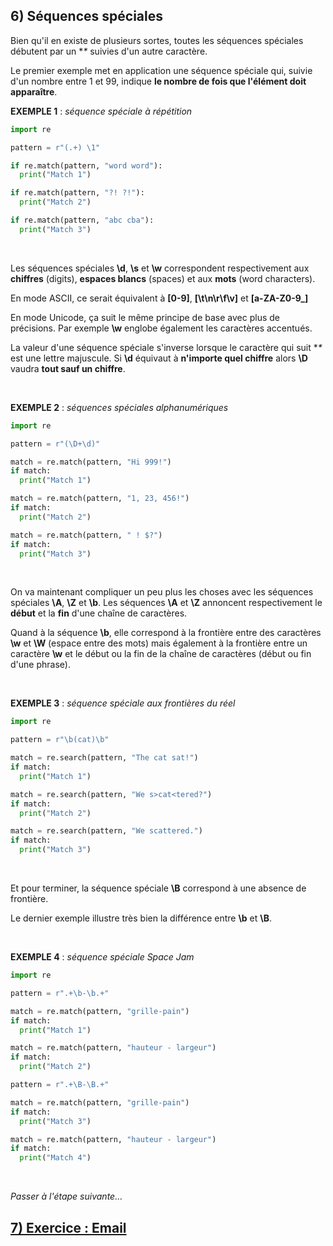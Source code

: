 ## 6) Séquences spéciales
Bien qu'il en existe de plusieurs sortes, toutes les séquences spéciales débutent par un **\** suivies d'un autre caractère.

Le premier exemple met en application une séquence spéciale qui, suivie d'un nombre entre 1 et 99, indique **le nombre de fois que l'élément doit apparaître**.

**EXEMPLE 1** : *séquence spéciale à répétition*

```python
import re

pattern = r"(.+) \1"

if re.match(pattern, "word word"):
  print("Match 1")

if re.match(pattern, "?! ?!"):
  print("Match 2")

if re.match(pattern, "abc cba"):
  print("Match 3")
```
<br>

Les séquences spéciales **\d**, **\s** et **\w** correspondent respectivement aux **chiffres** (digits), **espaces blancs** (spaces) et aux **mots** (word characters).

En mode ASCII, ce serait équivalent à **[0-9]**, **[\t\n\r\f\v]** et **[a-ZA-Z0-9_]**

En mode Unicode, ça suit le même principe de base avec plus de précisions. Par exemple **\w** englobe également les caractères accentués.

La valeur d'une séquence spéciale s'inverse lorsque le caractère qui suit **\** est une lettre majuscule. Si **\d** équivaut à **n'importe quel chiffre** alors **\D** vaudra **tout sauf un chiffre**.

<br>

**EXEMPLE 2** : *séquences spéciales alphanumériques*

```python
import re

pattern = r"(\D+\d)"

match = re.match(pattern, "Hi 999!")
if match:
  print("Match 1")

match = re.match(pattern, "1, 23, 456!")
if match:
  print("Match 2")

match = re.match(pattern, " ! $?")
if match:
  print("Match 3")
```
<br>

On va maintenant compliquer un peu plus les choses avec les séquences spéciales **\A**, **\Z** et **\b**. Les séquences **\A** et **\Z** annoncent respectivement le **début** et la **fin** d'une chaîne de caractères.

Quand à la séquence **\b**, elle correspond à la frontière entre des caractères **\w** et **\W** (espace entre des mots) mais également à la frontière entre un caractère **\w** et le début ou la fin de la chaîne de caractères (début ou fin d'une phrase).

<br>

**EXEMPLE 3** : *séquence spéciale aux frontières du réel*

```python
import re

pattern = r"\b(cat)\b"

match = re.search(pattern, "The cat sat!")
if match:
  print("Match 1")

match = re.search(pattern, "We s>cat<tered?")
if match:
  print("Match 2")

match = re.search(pattern, "We scattered.")
if match:
  print("Match 3")
```
<br>

Et pour terminer, la séquence spéciale **\B** correspond à une absence de frontière.

Le dernier exemple illustre très bien la différence entre **\b** et **\B**.

<br>

**EXEMPLE 4** : *séquence spéciale Space Jam*

```python
import re

pattern = r".+\b-\b.+"

match = re.match(pattern, "grille-pain")
if match:
  print("Match 1")

match = re.match(pattern, "hauteur - largeur")
if match:
  print("Match 2")

pattern = r".+\B-\B.+"

match = re.match(pattern, "grille-pain")
if match:
  print("Match 3")

match = re.match(pattern, "hauteur - largeur")
if match:
  print("Match 4")
```
<br>

*Passer à l'étape suivante...*
## [7) Exercice : Email ](./regex-py-07.md)
